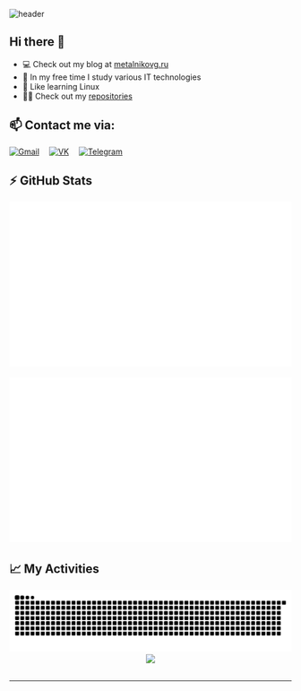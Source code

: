 ![header](https://capsule-render.vercel.app/api?type=waving&color=gradient&height=256&section=header&text=Hello%20World!&fontSize=75&animation=fadeIn&fontAlignY=38&desc=Welcome%20to%20my%20GitHub%20profile!%20Put%20stars,%20fork%20and%20contribute!&descAlignY=51&descAlign=62)
## Hi there 👋
- 💻 Check out my blog at [metalnikovg.ru](https://metalnikovg.ru)
- 🌱 In my free time I study various IT technologies
- 🐧 Like learning Linux
- 👨‍💻 Check out my [repositories](https://github.com/metgen?tab=repositories)

## 📫 Contact me via:
[<img alt="Gmail" src="https://img.shields.io/badge/Gmail-D14836?style=for-the-badge&logo=gmail&logoColor=white"/>](mailto:metalnikov.gennadiy@gmail.com)&emsp;
[<img alt="VK" src="https://img.shields.io/badge/вконтакте-%232E87FB.svg?&style=for-the-badge&logo=vk&logoColor=white"/>](https://vk.com/gennadii_m)&emsp;
[<img alt="Telegram" src="https://img.shields.io/badge/Telegram-2CA5E0?style=for-the-badge&logo=telegram&logoColor=white"/>](https://t.me/gennadiy_m)&emsp;

## :zap: GitHub Stats
<p align="center">
  <img src='https://github.com/metgen/github-stats/blob/master/generated/overview.svg#gh-dark-mode-only'>&emsp;
  <img src='https://github.com/metgen/github-stats/blob/master/generated/languages.svg#gh-dark-mode-only'>
</p>

## 📈 My Activities

<picture>
  <source media="(prefers-color-scheme: dark)" srcset="https://raw.githubusercontent.com/metgen/metgen/output/github-contribution-grid-snake-dark.svg">
  <source media="(prefers-color-scheme: light)" srcset="https://raw.githubusercontent.com/metgen/metgen/output/github-contribution-grid-snake.svg">
  <img alt="github contribution grid snake animation" src="https://raw.githubusercontent.com/metgen/metgen/output/github-contribution-grid-snake.svg">
</picture>

<br />

<div align="center">
<img src="https://komarev.com/ghpvc/?username=metgen&&style=flat-square" align="center" />
</div> 

<br />

----

<!--
**metgen/metgen** is a ✨ _special_ ✨ repository because its `README.md` (this file) appears on your GitHub profile.

Here are some ideas to get you started:

- 🔭 I’m currently working on ...
- 🌱 I’m currently learning ...
- 👯 I’m looking to collaborate on ...
- 🤔 I’m looking for help with ...
- 💬 Ask me about ...
- 📫 How to reach me: ...
- 😄 Pronouns: ...
- ⚡ Fun fact: ...
-->
